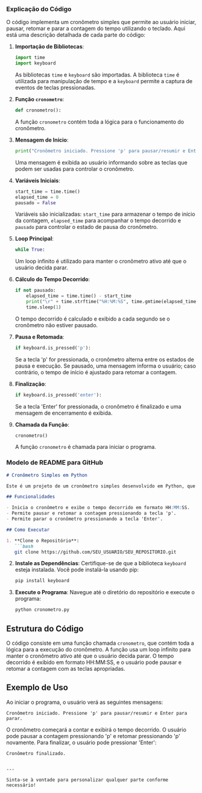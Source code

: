 

### Explicação do Código

O código implementa um cronômetro simples que permite ao usuário iniciar, pausar, retomar e parar a contagem do tempo utilizando o teclado. Aqui está uma descrição detalhada de cada parte do código:

1. **Importação de Bibliotecas**:
   ```python
   import time
   import keyboard
   ```
   As bibliotecas `time` e `keyboard` são importadas. A biblioteca `time` é utilizada para manipulação de tempo e a `keyboard` permite a captura de eventos de teclas pressionadas.

2. **Função `cronometro`**:
   ```python
   def cronometro():
   ```
   A função `cronometro` contém toda a lógica para o funcionamento do cronômetro.

3. **Mensagem de Início**:
   ```python
   print("Cronômetro iniciado. Pressione 'p' para pausar/resumir e Enter para parar.")
   ```
   Uma mensagem é exibida ao usuário informando sobre as teclas que podem ser usadas para controlar o cronômetro.

4. **Variáveis Iniciais**:
   ```python
   start_time = time.time()
   elapsed_time = 0
   pausado = False
   ```
   Variáveis são inicializadas: `start_time` para armazenar o tempo de início da contagem, `elapsed_time` para acompanhar o tempo decorrido e `pausado` para controlar o estado de pausa do cronômetro.

5. **Loop Principal**:
   ```python
   while True:
   ```
   Um loop infinito é utilizado para manter o cronômetro ativo até que o usuário decida parar.

6. **Cálculo do Tempo Decorrido**:
   ```python
   if not pausado:
       elapsed_time = time.time() - start_time
       print("\r" + time.strftime("%H:%M:%S", time.gmtime(elapsed_time)), end="")
       time.sleep(1)
   ```
   O tempo decorrido é calculado e exibido a cada segundo se o cronômetro não estiver pausado.

7. **Pausa e Retomada**:
   ```python
   if keyboard.is_pressed('p'):
   ```
   Se a tecla 'p' for pressionada, o cronômetro alterna entre os estados de pausa e execução. Se pausado, uma mensagem informa o usuário; caso contrário, o tempo de início é ajustado para retomar a contagem.

8. **Finalização**:
   ```python
   if keyboard.is_pressed('enter'):
   ```
   Se a tecla 'Enter' for pressionada, o cronômetro é finalizado e uma mensagem de encerramento é exibida.

9. **Chamada da Função**:
   ```python
   cronometro()
   ```
   A função `cronometro` é chamada para iniciar o programa.

### Modelo de README para GitHub

```markdown
# Cronômetro Simples em Python

Este é um projeto de um cronômetro simples desenvolvido em Python, que permite ao usuário iniciar, pausar, retomar e parar a contagem do tempo utilizando o teclado.

## Funcionalidades

- Inicia o cronômetro e exibe o tempo decorrido em formato HH:MM:SS.
- Permite pausar e retomar a contagem pressionando a tecla 'p'.
- Permite parar o cronômetro pressionando a tecla 'Enter'.

## Como Executar

1. **Clone o Repositório**:
   ```bash
   git clone https://github.com/SEU_USUARIO/SEU_REPOSITORIO.git
   ```

2. **Instale as Dependências**:
   Certifique-se de que a biblioteca `keyboard` esteja instalada. Você pode instalá-la usando pip:
   ```bash
   pip install keyboard
   ```

3. **Execute o Programa**:
   Navegue até o diretório do repositório e execute o programa:
   ```bash
   python cronometro.py
   ```

## Estrutura do Código

O código consiste em uma função chamada `cronometro`, que contém toda a lógica para a execução do cronômetro. A função usa um loop infinito para manter o cronômetro ativo até que o usuário decida parar. O tempo decorrido é exibido em formato HH:MM:SS, e o usuário pode pausar e retomar a contagem com as teclas apropriadas.

## Exemplo de Uso

Ao iniciar o programa, o usuário verá as seguintes mensagens:

```
Cronômetro iniciado. Pressione 'p' para pausar/resumir e Enter para parar.
```

O cronômetro começará a contar e exibirá o tempo decorrido. O usuário pode pausar a contagem pressionando 'p' e retomar pressionando 'p' novamente. Para finalizar, o usuário pode pressionar 'Enter':

```
Cronômetro finalizado.
```
```

---

Sinta-se à vontade para personalizar qualquer parte conforme necessário!
